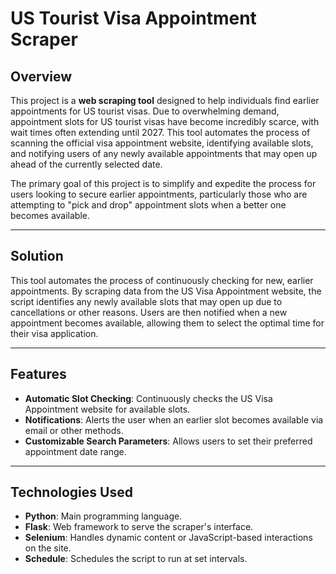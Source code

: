 # US Tourist Visa Appointment Scraper

## Overview

This project is a **web scraping tool** designed to help individuals find earlier appointments for US tourist visas. Due to overwhelming demand, appointment slots for US tourist visas have become incredibly scarce, with wait times often extending until 2027. This tool automates the process of scanning the official visa appointment website, identifying available slots, and notifying users of any newly available appointments that may open up ahead of the currently selected date.

The primary goal of this project is to simplify and expedite the process for users looking to secure earlier appointments, particularly those who are attempting to "pick and drop" appointment slots when a better one becomes available.

---

## Solution

This tool automates the process of continuously checking for new, earlier appointments. By scraping data from the US Visa Appointment website, the script identifies any newly available slots that may open up due to cancellations or other reasons. Users are then notified when a new appointment becomes available, allowing them to select the optimal time for their visa application.

---

## Features

- **Automatic Slot Checking**: Continuously checks the US Visa Appointment website for available slots.
- **Notifications**: Alerts the user when an earlier slot becomes available via email or other methods.
- **Customizable Search Parameters**: Allows users to set their preferred appointment date range.

---

## Technologies Used

- **Python**: Main programming language.
- **Flask**: Web framework to serve the scraper's interface.
- **Selenium**: Handles dynamic content or JavaScript-based interactions on the site.
- **Schedule**: Schedules the script to run at set intervals.


